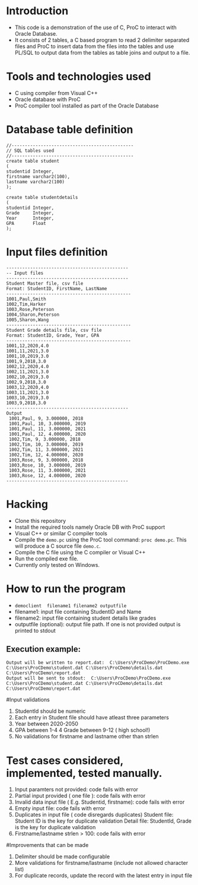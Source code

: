 # Introduction

- This code is a demonstration of the use of C, ProC to interact with Oracle Database.
- It consists of 2 tables, a C based program to read 2 delimiter separated files and ProC
  to insert data from the files into the tables and use PL/SQL to output data from the 
  tables as table joins and output to a file.

# Tools and technologies used

- C using compiler from Visual C++
- Oracle database with ProC
- ProC compiler tool installed as part of the Oracle Database

# Database table definition
```
//----------------------------------------------
// SQL tables used
//----------------------------------------------
create table student
(
studentid Integer,
firstname varchar2(100),
lastname varchar2(100)
);

create table studentdetails
(
studentid Integer,
Grade     Integer, 
Year      Integer, 
GPA       Float
);     
```

# Input files definition
```
----------------------------------------------
-- Input files
----------------------------------------------
Student Master file, csv file
Format: StudentID, FirstName, LastName
-----------------------------------------------
1001,Paul,Smith
1002,Tim,Harker
1003,Rose,Peterson
1004,Sharon,Peterson
1005,Sharon,Wang
-----------------------------------------------
Student Grade details file, csv file
Format: StudentID, Grade, Year, GPA
-----------------------------------------------
1001,12,2020,4.0
1001,11,2021,3.0
1001,10,2019,3.0
1001,9,2018,3.0
1002,12,2020,4.0
1002,11,2021,3.0
1002,10,2019,3.0
1002,9,2018,3.0
1003,12,2020,4.0
1003,11,2021,3.0
1003,10,2019,3.0
1003,9,2018,3.0
----------------------------------------------
Output
 1001,Paul, 9, 3.000000, 2018
 1001,Paul, 10, 3.000000, 2019
 1001,Paul, 11, 3.000000, 2021
 1001,Paul, 12, 4.000000, 2020
 1002,Tim, 9, 3.000000, 2018
 1002,Tim, 10, 3.000000, 2019
 1002,Tim, 11, 3.000000, 2021
 1002,Tim, 12, 4.000000, 2020
 1003,Rose, 9, 3.000000, 2018
 1003,Rose, 10, 3.000000, 2019
 1003,Rose, 11, 3.000000, 2021
 1003,Rose, 12, 4.000000, 2020
----------------------------------------------
```

# Hacking
- Clone this repository
- Install the required tools namely Oracle DB with ProC support
- Visual C++ or similar C compiler tools
- Compile the `demo.pc` using the ProC tool command: `proc demo.pc`. This will produce a C source file `demo.c`.
- Compile the C file using the C compiler or Visual C++
- Run the compiled exe file.
- Currently only tested on Windows.

# How to run the program 
- `democlient  filename1 filename2 outputfile`
- filename1: input file containing StudentID and Name
- filename2: input file containing student details like grades
- outputfile (optional): output file path. If one is not provided output is printed to stdout

## Execution example:     
```
Output will be written to report.dat:  C:\Users\ProCDemo\ProCDemo.exe  C:\Users\ProCDemo\student.dat C:\Users\ProCDemo\details.dat C:\Users\ProCDemo\report.dat
Output will be sent to stdout:  C:\Users\ProCDemo\ProCDemo.exe  C:\Users\ProCDemo\student.dat C:\Users\ProCDemo\details.dat C:\Users\ProCDemo\report.dat
```
#Input validations
1. StudentId should be numeric
1. Each entry in Student file should have atleast three parameters
2. Year between 2020-2050
3. GPA between 1-4
4  Grade between 9-12 ( high school!)
5. No validations for firstname and lastname other than strlen

# Test cases considered, implemented, tested manually. 
1. Input paramters not provided: code fails with error
2. Partial input provided ( one file ): code fails with error
3. Invalid data input file ( E.g. Studentid, firstname): code fails with error
4. Empty input file: code fails with error
5. Duplicates in input file ( code disregards duplicates)
   Student file: Student ID is the key for duplicate validation
   Detail file: StudentId, Grade is the key for duplicate validation
5. Firstname/lastname strlen > 100: code fails with error

#Improvements that can be made
1. Delimiter should be made configurable
2. More validations for firstname/lastname (include not allowed character list)
3. For duplicate records, update the record with the latest entry in input file



